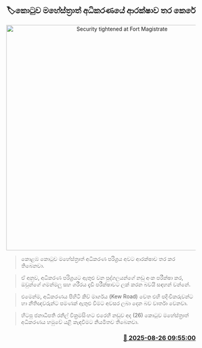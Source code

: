 <p align='center'><b><h2 align='center' title='Security tightened at Fort Magistrate's Court'>🏷කොටුව මහේස්ත්‍රාත් අධිකරණයේ ආරක්ෂාව තර කෙරේ</h2></b></p>
<p align='center'><img src='https://helakuru.sgp1.cdn.digitaloceanspaces.com/esana/images/lib/fort-magistrate-court.jpg' width='600' alt='Security tightened at Fort Magistrate's Court'></p>

> කොළඹ කොටුව මහේස්ත්‍රාත් අධිකරණ පරිශ්‍රය අවට ආරක්ෂාව තර කර තිබෙනවා.

> ඒ අනුව, අධිකරණ පරිශ්‍රයට ඇතුළු වන පුද්ගලයන්ගේ නඩු අංක පරීක්ෂා කර, ඔවුන්ගේ ගමන්මලු සහ ශරීරය දැඩි පරීක්ෂාවට ලක් කරන බවයි සඳහන් වන්නේ.

> එමෙන්ම, අධිකරණය පිහිටි කිව් මාර්ගය (Kew Road) වෙත එහි පදිංචිකරුවන්ට හා නීතිඥවරුන්ට පමණක් ඇතුළු වීමට අවසර ලබා දෙන බව වාර්තා වෙනවා.

> හිටපු ජනාධිපති රනිල් වික්‍රමසිංහට එරෙහි නඩුව අද (26) කොටුව මහේස්ත්‍රාත් අධිකරණය හමුවේ යළි කැඳවීමට නියමිතව තිබෙනවා.



<h3 align='right'><a href='https://www.helakuru.lk/esana/p/113055/'>📅 2025-08-26 09:55:00</a></h3>
